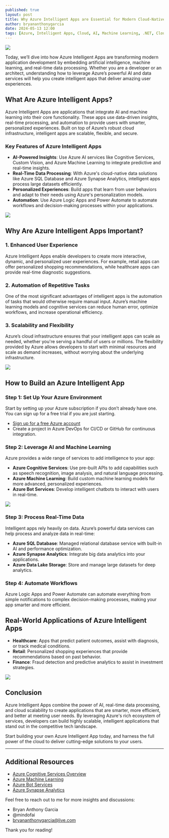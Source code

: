 ```yaml
---
published: true
layout: post
title: Why Azure Intelligent Apps are Essential for Modern Cloud-Native Solutions
author: bryananthonygarcia
date: 2024-05-13 12:00
tags: [Azure, Intelligent Apps, Cloud, AI, Machine Learning, .NET, Cloud-Native]
---
```


<img src="{{site.baseurl}}/azure-intelligent-apps-banner.jpg"/>

Today, we’ll dive into how Azure Intelligent Apps are transforming modern application development by embedding artificial intelligence, machine learning, and real-time data processing. Whether you are a developer or an architect, understanding how to leverage Azure’s powerful AI and data services will help you create intelligent apps that deliver amazing user experiences.

## What Are Azure Intelligent Apps?

Azure Intelligent Apps are applications that integrate AI and machine learning into their core functionality. These apps use data-driven insights, real-time processing, and automation to provide users with smarter, personalized experiences. Built on top of Azure’s robust cloud infrastructure, intelligent apps are scalable, flexible, and secure.

### Key Features of Azure Intelligent Apps

- **AI-Powered Insights**: Use Azure AI services like Cognitive Services, Custom Vision, and Azure Machine Learning to integrate predictive and real-time insights.
- **Real-Time Data Processing**: With Azure's cloud-native data solutions like Azure SQL Database and Azure Synapse Analytics, intelligent apps process large datasets efficiently.
- **Personalized Experiences**: Build apps that learn from user behaviors and adapt to their needs using Azure's personalization models.
- **Automation**: Use Azure Logic Apps and Power Automate to automate workflows and decision-making processes within your applications.

<img src="{{site.baseurl}}/azure-intelligent-apps-ai.jpg"/>

## Why Are Azure Intelligent Apps Important?

### 1. **Enhanced User Experience**

Azure Intelligent Apps enable developers to create more interactive, dynamic, and personalized user experiences. For example, retail apps can offer personalized shopping recommendations, while healthcare apps can provide real-time diagnostic suggestions.

### 2. **Automation of Repetitive Tasks**

One of the most significant advantages of intelligent apps is the automation of tasks that would otherwise require manual input. Azure’s machine learning models and cognitive services can reduce human error, optimize workflows, and increase operational efficiency.

### 3. **Scalability and Flexibility**

Azure’s cloud infrastructure ensures that your intelligent apps can scale as needed, whether you're serving a handful of users or millions. The flexibility provided by Azure allows developers to start with minimal resources and scale as demand increases, without worrying about the underlying infrastructure.

<img src="{{site.baseurl}}/azure-intelligent-apps-scaling.jpg"/>

## How to Build an Azure Intelligent App

### Step 1: **Set Up Your Azure Environment**

Start by setting up your Azure subscription if you don’t already have one. You can sign up for a free trial if you are just starting. 

- [Sign up for a free Azure account](https://azure.microsoft.com/free/)
- Create a project in Azure DevOps for CI/CD or GitHub for continuous integration.

### Step 2: **Leverage AI and Machine Learning**

Azure provides a wide range of services to add intelligence to your app:

- **Azure Cognitive Services**: Use pre-built APIs to add capabilities such as speech recognition, image analysis, and natural language processing.
- **Azure Machine Learning**: Build custom machine learning models for more advanced, personalized experiences.
- **Azure Bot Services**: Develop intelligent chatbots to interact with users in real-time.

<img src="{{site.baseurl}}/azure-cognitive-services.jpg"/>

### Step 3: **Process Real-Time Data**

Intelligent apps rely heavily on data. Azure’s powerful data services can help process and analyze data in real-time:

- **Azure SQL Database**: Managed relational database service with built-in AI and performance optimization.
- **Azure Synapse Analytics**: Integrate big data analytics into your applications.
- **Azure Data Lake Storage**: Store and manage large datasets for deep analytics.

### Step 4: **Automate Workflows**

Azure Logic Apps and Power Automate can automate everything from simple notifications to complex decision-making processes, making your app smarter and more efficient.

## Real-World Applications of Azure Intelligent Apps

- **Healthcare**: Apps that predict patient outcomes, assist with diagnosis, or track medical conditions.
- **Retail**: Personalized shopping experiences that provide recommendations based on past behavior.
- **Finance**: Fraud detection and predictive analytics to assist in investment strategies.

<img src="{{site.baseurl}}/azure-healthcare-app.jpg"/>

## Conclusion

Azure Intelligent Apps combine the power of AI, real-time data processing, and cloud scalability to create applications that are smarter, more efficient, and better at meeting user needs. By leveraging Azure's rich ecosystem of services, developers can build highly scalable, intelligent applications that stand out in the competitive tech landscape.

Start building your own Azure Intelligent App today, and harness the full power of the cloud to deliver cutting-edge solutions to your users.

---

## Additional Resources

- [Azure Cognitive Services Overview](https://learn.microsoft.com/en-us/azure/cognitive-services/)
- [Azure Machine Learning](https://learn.microsoft.com/en-us/azure/machine-learning/)
- [Azure Bot Services](https://learn.microsoft.com/en-us/azure/bot-services/)
- [Azure Synapse Analytics](https://learn.microsoft.com/en-us/azure/synapse-analytics/)

Feel free to reach out to me for more insights and discussions:

- Bryan Anthony Garcia
- @mindofai
- bryananthonygarcia@live.com

Thank you for reading!

